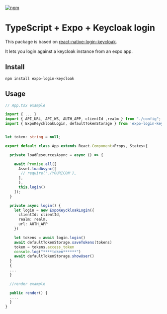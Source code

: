 [![npm](https://img.shields.io/npm/v/expo-login-keycloak.svg?maxAge=2592000)](https://www.npmjs.com/package/expo-keycloak)


# TypeScript + Expo + Keycloak login

This package is based on [react-native-login-keycloak](https://github.com/mahomahoxd/react-native-login-keycloak).

It lets you login against a keycloak instance from an expo app.

## Install
``` 
npm install expo-login-keycloak
```

## Usage

```typescript
// App.tsx example

import { ... }
import { API_URL, API_WS, AUTH_APP, clientId ,realm } from "./config";
import { ExpoKeyckloakLogin, defaultTokenStorage } from 'expo-login-keycloak';


let token: string = null;

export default class App extends React.Component<Props, States>{

  private loadResourcesAsync = async () => {

    await Promise.all([
      Asset.loadAsync([
       // require('./YOURICON'),
      ],
      ),
      this.login()
    ]);
  }

  private async login() {
    let login = new ExpoKeyckloakLogin({
      clientId: clientId,
      realm: realm,
      url: AUTH_APP
    })

    let tokens = await login.login()
    await defaultTokenStorage.saveTokens(tokens)
    token = tokens.access_token
    console.log("****token******")
    await defaultTokenStorage.showUser()
  }
  {
  ...
  }

  //render example

  public render() {
  ....
  }
}
```
